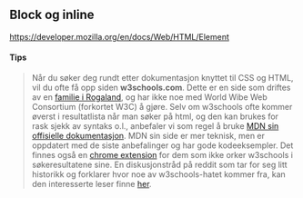 
## Block og inline

https://developer.mozilla.org/en/docs/Web/HTML/Element

#### Tips
> Når du søker deg rundt etter dokumentasjon knyttet til CSS og HTML, vil du ofte få opp siden **w3schools.com**. Dette er en side som driftes av en [familie i Rogaland](https://www.dn.no/staticprojects/special/2017/04/07/2100/gullgruvene/rogaland/), og har ikke noe med World Wibe Web Consortium (forkortet W3C) å gjøre. Selv om w3schools ofte kommer øverst i resultatlista når man søker på html, og den kan brukes for rask sjekk av syntaks o.l., anbefaler vi som regel å bruke [MDN sin offisielle dokumentasjon](https://developer.mozilla.org/en/docs/Web/HTML/Element). MDN sin side er mer teknisk, men er oppdatert med de siste anbefalinger og har gode kodeeksempler. Det finnes også en [chrome extension](https://chrome.google.com/webstore/detail/remove-w3schools/gohnadkcefpdhblajddfnhapimpdjkje) for dem som ikke orker w3schools i søkeresultatene sine. En diskusjonstråd på reddit som tar for seg litt historikk og forklarer hvor noe av w3schools-hatet kommer fra, kan den interesserte leser finne [her](https://www.reddit.com/r/learnprogramming/comments/4jvot0/can_i_block_w3schools_from_my_google_search/).
